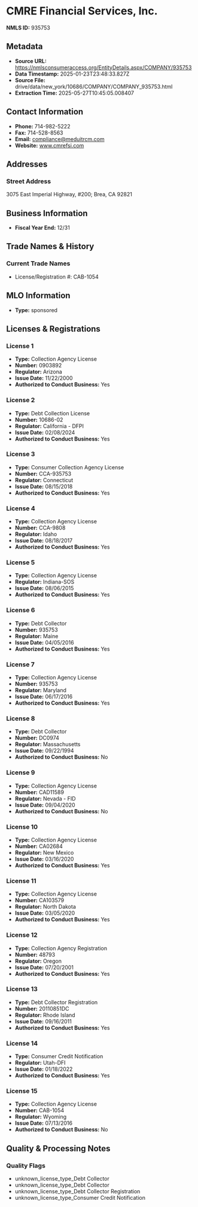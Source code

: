 # CMRE Financial Services, Inc.

**NMLS ID:** 935753

## Metadata
- **Source URL:** https://nmlsconsumeraccess.org/EntityDetails.aspx/COMPANY/935753
- **Data Timestamp:** 2025-01-23T23:48:33.827Z
- **Source File:** drive/data/new_york/10686/COMPANY/COMPANY_935753.html
- **Extraction Time:** 2025-05-27T10:45:05.008407

## Contact Information
- **Phone:** 714-982-5222
- **Fax:** 714-528-8563
- **Email:** compliance@meduitrcm.com
- **Website:** www.cmrefsi.com

## Addresses
### Street Address
3075 East Imperial Highway, #200; Brea, CA 92821

## Business Information
- **Fiscal Year End:** 12/31

## Trade Names & History
### Current Trade Names
- License/Registration #: CAB-1054

## MLO Information
- **Type:** sponsored

## Licenses & Registrations

### License 1
- **Type:** Collection Agency License
- **Number:** 0903892
- **Regulator:** Arizona
- **Issue Date:** 11/22/2000
- **Authorized to Conduct Business:** Yes

### License 2
- **Type:** Debt Collection License
- **Number:** 10686-02
- **Regulator:** California - DFPI
- **Issue Date:** 02/08/2024
- **Authorized to Conduct Business:** Yes

### License 3
- **Type:** Consumer Collection Agency License
- **Number:** CCA-935753
- **Regulator:** Connecticut
- **Issue Date:** 08/15/2018
- **Authorized to Conduct Business:** Yes

### License 4
- **Type:** Collection Agency License
- **Number:** CCA-9808
- **Regulator:** Idaho
- **Issue Date:** 08/18/2017
- **Authorized to Conduct Business:** Yes

### License 5
- **Type:** Collection Agency License
- **Regulator:** Indiana-SOS
- **Issue Date:** 08/06/2015
- **Authorized to Conduct Business:** Yes

### License 6
- **Type:** Debt Collector
- **Number:** 935753
- **Regulator:** Maine
- **Issue Date:** 04/05/2016
- **Authorized to Conduct Business:** Yes

### License 7
- **Type:** Collection Agency License
- **Number:** 935753
- **Regulator:** Maryland
- **Issue Date:** 06/17/2016
- **Authorized to Conduct Business:** Yes

### License 8
- **Type:** Debt Collector
- **Number:** DC0974
- **Regulator:** Massachusetts
- **Issue Date:** 09/22/1994
- **Authorized to Conduct Business:** No

### License 9
- **Type:** Collection Agency License
- **Number:** CAD11589
- **Regulator:** Nevada - FID
- **Issue Date:** 09/04/2020
- **Authorized to Conduct Business:** No

### License 10
- **Type:** Collection Agency License
- **Number:** CA02684
- **Regulator:** New Mexico
- **Issue Date:** 03/16/2020
- **Authorized to Conduct Business:** Yes

### License 11
- **Type:** Collection Agency License
- **Number:** CA103579
- **Regulator:** North Dakota
- **Issue Date:** 03/05/2020
- **Authorized to Conduct Business:** Yes

### License 12
- **Type:** Collection Agency Registration
- **Number:** 48793
- **Regulator:** Oregon
- **Issue Date:** 07/20/2001
- **Authorized to Conduct Business:** Yes

### License 13
- **Type:** Debt Collector Registration
- **Number:** 20110851DC
- **Regulator:** Rhode Island
- **Issue Date:** 09/16/2011
- **Authorized to Conduct Business:** Yes

### License 14
- **Type:** Consumer Credit Notification
- **Regulator:** Utah-DFI
- **Issue Date:** 01/18/2022
- **Authorized to Conduct Business:** Yes

### License 15
- **Type:** Collection Agency License
- **Number:** CAB-1054
- **Regulator:** Wyoming
- **Issue Date:** 07/13/2016
- **Authorized to Conduct Business:** No

## Quality & Processing Notes
### Quality Flags
- unknown_license_type_Debt Collector
- unknown_license_type_Debt Collector
- unknown_license_type_Debt Collector Registration
- unknown_license_type_Consumer Credit Notification
